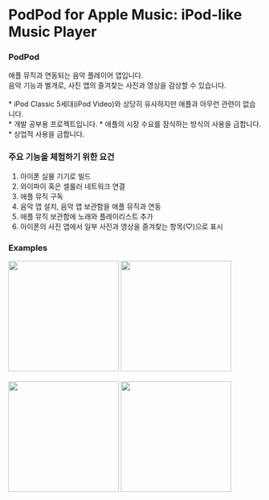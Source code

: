 # PodPod for Apple Music: iPod-like Music Player
### PodPod
애플 뮤직과 연동되는 음악 플레이어 앱입니다.</br>
음악 기능과 별개로, 사진 앱의 즐겨찾는 사진과 영상을 감상할 수 있습니다.</br></br>
\* iPod Classic 5세대(iPod Video)와 상당히 유사하지만 애플과 아무런 관련이 없습니다.</br>
\* 개발 공부용 프로젝트입니다.
\* 애플의 시장 수요를 잠식하는 방식의 사용을 금합니다.
\* 상업적 사용을 금합니다.

### 주요 기능을 체험하기 위한 요건
1. 아이폰 실물 기기로 빌드
2. 와이파이 혹은 셀룰러 네트워크 연결
3. 애플 뮤직 구독
4. 음악 앱 설치, 음악 앱 보관함을 애플 뮤직과 연동
5. 애플 뮤직 보관함에 노래와 플레이리스트 추가
6. 아이폰의 사진 앱에서 일부 사진과 영상을 즐겨찾는 항목(♡)으로 표시

### Examples
<div>
<img width = "220" src = "https://github.com/oliver-or-not/PodPod/assets/107789649/6b0e4b8f-8e97-4060-82d4-d5ecf254600d">
<img width = "220" src = "https://github.com/oliver-or-not/PodPod/assets/107789649/1e71a9f2-5fe3-4067-ac22-d0541b5a443a">
</div></br>

<div>
<img width = "220" src = "https://github.com/oliver-or-not/PodPod/assets/107789649/f31a1106-d576-4c50-b076-c730d771c349">
<img width = "220" src = "https://github.com/oliver-or-not/PodPod/assets/107789649/464e3d51-53f0-4e4e-ab2e-040829145d44">
</div>

